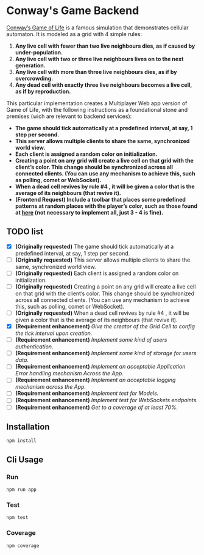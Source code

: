 # Conway's Game Backend

[Conway’s Game of Life](https://en.wikipedia.org/wiki/Conway's_Game_of_Life) is a famous simulation that demonstrates cellular automaton. It is modeled as a grid with 4 simple rules:

1. **Any live cell with fewer than two live neighbours dies, as if caused by under-population.**
2. **Any live cell with two or three live neighbours lives on to the next generation.**
3. **Any live cell with more than three live neighbours dies, as if by overcrowding.**
4. **Any dead cell with exactly three live neighbours becomes a live cell, as if by reproduction.**

This particular implementation creates a Multiplayer Web app version of Game of Life, with the following instructions as a foundational stone and premises (wich are relevant to backend services):

- **The game should tick automatically at a predefined interval, at say, 1 step per second.**
- **This server allows multiple clients to share the same, synchronized world view.**
- **Each client is assigned a random color on initialization.**
- **Creating a point on any grid will create a live cell on that grid with the client’s color. This change should be synchronized across all connected clients. (You can use any mechanism to achieve this, such as polling, comet or WebSocket).**
- **When a dead cell revives by rule #4 , it will be given a color that is the average of its neighbours (that revive it).**
- **\(Frontend Request) Include a toolbar that places some predefined patterns at random places with the player’s color, such as those found at [here](https://en.wikipedia.org/wiki/Conway’s_Game_of_Life#Examples_of_patterns) (not necessary to implement all, just 3 - 4 is fine).**

## TODO list
- [x] **\(Originally requested)** The game should tick automatically at a predefined interval, at say, 1 step per second.
- [ ] **\(Originally requested)** This server allows multiple clients to share the same, synchronized world view.
- [ ] **\(Originally requested)** Each client is assigned a random color on initialization.
- [ ] **\(Originally requested)** Creating a point on any grid will create a live cell on that grid with the client’s color. This change should be synchronized across all connected clients. (You can use any mechanism to achieve this, such as polling, comet or WebSocket).
- [ ] **\(Originally requested)** When a dead cell revives by rule #4 , it will be given a color that is the average of its neighbours (that revive it).
- [x] **\(Requirement enhancement)** _Give the creator of the Grid Cell to config the tick interval upon creation._
- [ ] **\(Requirement enhancement)** _Implement some kind of users authentication._
- [ ] **\(Requirement enhancement)** _Implement some kind of storage for users data._
- [ ] **\(Requirement enhancement)** _Implement an acceptable Application Error handling mechanism Across the App._
- [ ] **\(Requirement enhancement)** _Implement an acceptable logging mechanism across the App._
- [ ] **\(Requirement enhancement)** _Implement test for Models._
- [ ] **\(Requirement enhancement)** _Implement test for WebSockets endpoints._
- [ ] **\(Requirement enhancement)** _Get to a coverage of at least 70%._

## Installation

```
npm install
```

## Cli Usage
### Run
``` 
npm run app
```
### Test
``` 
npm test
```
### Coverage
``` 
npm coverage
```
